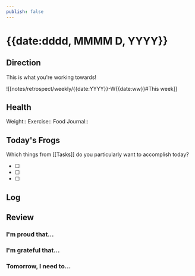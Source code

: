 ```yaml
---
publish: false 
---
```


# {{date:dddd, MMMM D, YYYY}}
## Direction

This is what you're working towards!

![[notes/retrospect/weekly/{{date:YYYY}}-W{{date:ww}}#This week]]

## Health

Weight:: 
Exercise:: 
Food Journal:: 

## Today's Frogs

Which things from [[Tasks]] do you particularly want to accomplish today?

- [ ] 
- [ ] 
- [ ] 

## Log





## Review

### I'm proud that...



### I'm grateful that...




### Tomorrow, I need to...